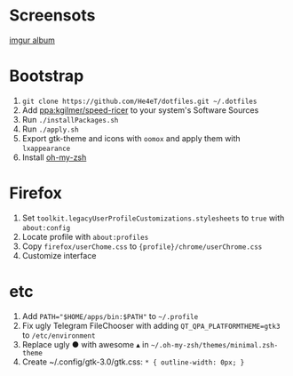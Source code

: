 # Screensots

[imgur album](https://imgur.com/a/VM9QJel)

# Bootstrap

1. `git clone https://github.com/He4eT/dotfiles.git ~/.dotfiles`
1. Add [ppa:kgilmer/speed-ricer](https://launchpad.net/~kgilmer/+archive/ubuntu/speed-ricer) to your system's Software Sources
1. Run `./installPackages.sh`
1. Run `./apply.sh`
1. Export gtk-theme and icons with `oomox` and apply them with `lxappearance`
1. Install [oh-my-zsh](https://github.com/ohmyzsh/ohmyzsh#basic-installation)

# Firefox

1. Set `toolkit.legacyUserProfileCustomizations.stylesheets` to `true` with `about:config`
1. Locate profile with `about:profiles`
1. Copy `firefox/userChome.css` to `{profile}/chrome/userChrome.css`
1. Customize interface

# etc

1. Add `PATH="$HOME/apps/bin:$PATH"` to `~/.profile`
1. Fix ugly Telegram FileChooser with adding `QT_QPA_PLATFORMTHEME=gtk3` to `/etc/environment`
1. Replace ugly ● with awesome ▴ in `~/.oh-my-zsh/themes/minimal.zsh-theme`
1. Create ~/.config/gtk-3.0/gtk.css: `* { outline-width: 0px; }`
